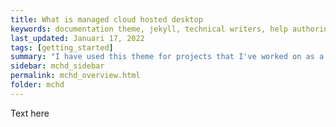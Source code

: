 ```yaml
---
title: What is managed cloud hosted desktop
keywords: documentation theme, jekyll, technical writers, help authoring tools, hat replacements
last_updated: Januari 17, 2022
tags: [getting_started]
summary: "I have used this theme for projects that I've worked on as a professional technical writer."
sidebar: mchd_sidebar
permalink: mchd_overview.html
folder: mchd
---
```


Text here 
